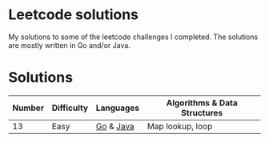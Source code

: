 # Leetcode solutions
My solutions to some of the leetcode challenges I completed. The solutions are mostly written in Go and/or Java.

# Solutions
| Number  | Difficulty | Languages | Algorithms & Data Structures |
| ------- | ---------- | --------- | ---------- |
| 13  | Easy  | [Go](easy/13_roman_numerals/go) & [Java](easy/13_roman_numerals/java) | Map lookup, loop |
